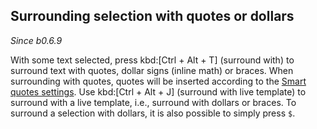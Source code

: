 ## Surrounding selection with quotes or dollars
_Since b0.6.9_

With some text selected, press kbd:[Ctrl + Alt + T] (surround with) to surround text with quotes, dollar signs (inline math) or braces.
When surrounding with quotes, quotes will be inserted according to the [Smart quotes settings](Global-settings#smart-quotes).
Use kbd:[Ctrl + Alt + J] (surround with live template) to surround with a live template, i.e., surround with dollars or braces.
To surround a selection with dollars, it is also possible to simply press `$`.
